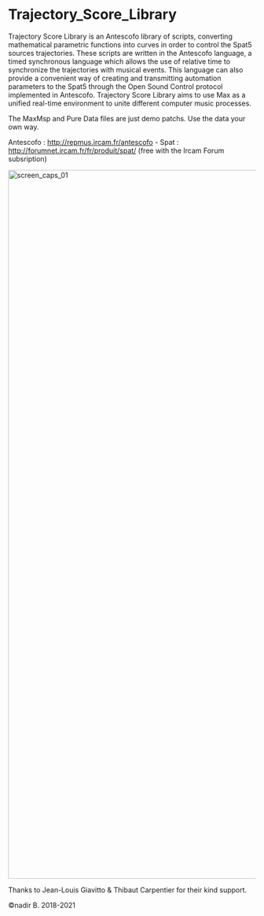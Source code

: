 # Trajectory_Score_Library

Trajectory Score Library is an Antescofo library of scripts, converting mathematical parametric functions into curves in order to control the Spat5 sources trajectories. These scripts are written in the Antescofo language, a timed synchronous language which allows the use of relative time to synchronize the trajectories with musical events. This language can also provide a convenient way of creating and transmitting automation parameters to the Spat5 through the Open Sound Control protocol implemented in Antescofo. Trajectory Score Library aims to use Max as a unified real-time environment to unite different computer music processes.

The MaxMsp and Pure Data files are just demo patchs. Use the data your own way.

Antescofo : http://repmus.ircam.fr/antescofo -
Spat : http://forumnet.ircam.fr/fr/produit/spat/
(free with the Ircam Forum subsription)


<img width="1440" alt="screen_caps_01" src="https://user-images.githubusercontent.com/4725896/97734578-a4cc2600-1ad9-11eb-9395-be05e27638c9.png">


Thanks to Jean-Louis Giavitto & Thibaut Carpentier for their kind support.

©nadir B. 2018-2021
